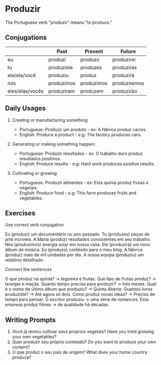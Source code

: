 # Produzir

The Portuguese verb "produzir" means "to produce."

## Conjugations

|                 | Past       | Present    | Future       |
| --------------- | ---------- | ---------- | ------------ |
| eu              | produzi    | produzo    | produzirei   |
| tu              | produziste | produzes   | produzirás   |
| ele/ela/você    | produziu   | produz     | produzirá    |
| nós             | produzimos | produzimos | produziremos |
| eles/elas/vocês | produziram | produzem   | produzirão   |

## Daily Usages

1. Creating or manufacturing something:

   - Portuguese: Produzir um produto - ex: A fábrica produz carros.
   - English: Produce a product - e.g: The factory produces cars.

2. Generating or making something happen:

   - Portuguese: Produzir resultados - ex: O trabalho duro produz resultados positivos.
   - English: Produce results - e.g: Hard work produces positive results.

3. Cultivating or growing:

   - Portuguese: Produzir alimentos - ex: Esta quinta produz frutas e vegetais.
   - English: Produce food - e.g: This farm produces fruits and vegetables.

## Exercises

Use correct verb conjugation

Eu (produzi) um documentário no ano passado.
Tu (produzes) peças de arte incríveis.
A Maria (produz) resultados consistentes em seu trabalho.
Nós (produzimos) energia solar em nossa casa.
Ele (produzirá) um novo álbum de música.
Eu (produzo) conteúdo para o meu blog.
A fábrica (produz) mais de mil unidades por dia.
A nossa equipa (produziu) um relatório detalhado.

Connect the sentences

O que produz na quinta? -> legumes e frutas.
Que tipo de frutas produz? -> laranjas e maçãs.
Quanto tempo precisa para produzir? -> três meses.
Qual é o nome de último álbum que produziu? -> Quinta Aberta.
Quantos livros produziste? -> Até agora só dois.
Como produz novas ideas? -> Preciso de tempo para pensar.
O escritor produziu -> uma série de romances.
Esta empresa produz filmes -> de qualidade há décadas.

## Writing Prompts

1. Você já tentou cultivar seus próprios vegetais? Have you tried growing your own vegetables?
2. Quer produzir seu próprio conteúdo? Do you want to produce your own content?
3. O que produz o seu país de origem? What does your home country produce?
